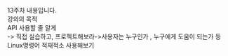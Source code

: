 13주차 내용입니다.<br>
강의의 목적<br>
API 사용할 줄 알게<br>
-> 직접 실습하고, 프로젝트해보라->사용자는 누구인가 , 누구에게 도움이 되는가 등<br>
Linux명령어 적재적소 사용해보기<br>
